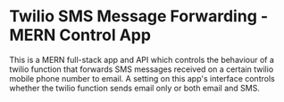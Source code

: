 # Twilio SMS Message Forwarding - MERN Control App

This is a MERN full-stack app and API which controls the behaviour of a twilio function that forwards SMS messages received on a certain twilio mobile phone number to email. A setting on this app's interface controls whether the twilio function sends email only or both email and SMS.

